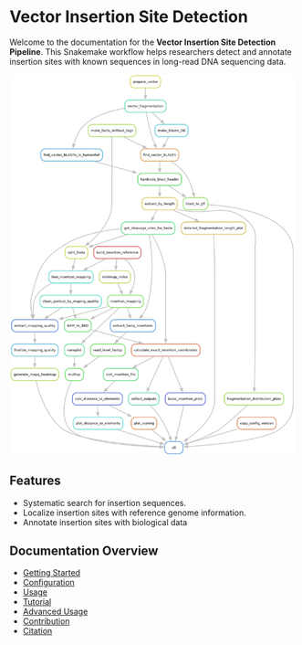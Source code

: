 # Vector Insertion Site Detection

Welcome to the documentation for the **Vector Insertion Site Detection Pipeline**. This Snakemake workflow helps researchers detect and annotate insertion sites with known sequences in long-read DNA sequencing data.

<img src="images/dag.png" alt="Pipeline DAG" width="500">

## Features
- Systematic search for insertion sequences.
- Localize insertion sites with reference genome information.
- Annotate insertion sites with biological data

## Documentation Overview

- [Getting Started](getting_started.md)
- [Configuration](config.md)
- [Usage](usage.md)
- [Tutorial](tutorial.md)
- [Advanced Usage](advanced_usage.md)
- [Contribution](other.md)
- [Citation](other.md)